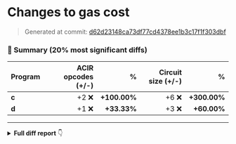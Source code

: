 # Changes to gas cost

> Generated at commit: [d62d23148ca73df77cd4378ee1b3c17f1f303dbf](/Rubilmax/foundry-gas-diff/commit/d62d23148ca73df77cd4378ee1b3c17f1f303dbf)

### 🧾 Summary (20% most significant diffs)

| Program | ACIR opcodes (+/-) | % | Circuit size (+/-) | % |
|:-|-:|-:|-:|-:|
| **c** | +2 ❌ | **+100.00%** | +6 ❌ | **+300.00%** |
| **d** | +1 ❌ | **+33.33%** | +3 ❌ | **+60.00%** |
---

<details>
<summary><strong>Full diff report</strong> 👇</summary>
<br />

| Program | ACIR opcodes (+/-) | % | Circuit size (+/-) | % |
|:-|-:|-:|-:|-:|
| **c** | 4&nbsp;(+2) | **+100.00%** | 8&nbsp;(+6) | **+300.00%** |
| **d** | 4&nbsp;(+1) | **+33.33%** | 8&nbsp;(+3) | **+60.00%** |
| **b** | 4&nbsp;(-1) | **-20.00%** | 8&nbsp;(-2) | **-20.00%** |
</details>